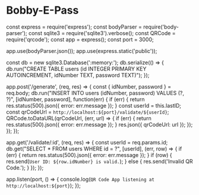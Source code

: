# Bobby-E-Pass
const express = require('express');
const bodyParser = require('body-parser');
const sqlite3 = require('sqlite3').verbose();
const QRCode = require('qrcode');
const app = express();
const port = 3000;

app.use(bodyParser.json());
app.use(express.static('public'));

const db = new sqlite3.Database(':memory:');
db.serialize(() => {
    db.run("CREATE TABLE users (id INTEGER PRIMARY KEY AUTOINCREMENT, idNumber TEXT, password TEXT)");
});

app.post('/generate', (req, res) => {
    const { idNumber, password } = req.body;
    db.run("INSERT INTO users (idNumber, password) VALUES (?, ?)", [idNumber, password], function(err) {
        if (err) {
            return res.status(500).json({ error: err.message });
        }
        const userId = this.lastID;
        const qrCodeUrl = `http://localhost:${port}/validate/${userId}`;
        QRCode.toDataURL(qrCodeUrl, (err, url) => {
            if (err) {
                return res.status(500).json({ error: err.message });
            }
            res.json({ qrCodeUrl: url });
        });
    });
});

app.get('/validate/:id', (req, res) => {
    const userId = req.params.id;
    db.get("SELECT * FROM users WHERE id = ?", [userId], (err, row) => {
        if (err) {
            return res.status(500).json({ error: err.message });
        }
        if (row) {
            res.send(`User ID: ${row.idNumber} is valid.`);
        } else {
            res.send('Invalid QR Code.');
        }
    });
});

app.listen(port, () => {
    console.log(`QR Code App listening at http://localhost:${port}`);
});
